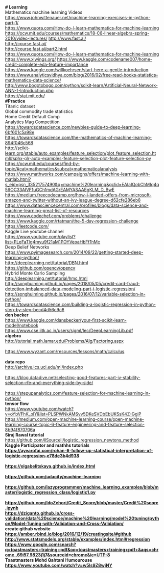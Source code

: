 <b># Learning</b>
<br>
Mathematics machine learning Videos <br>
https://www.johnwittenauer.net/machine-learning-exercises-in-python-part-1/<br>
https://www.quora.com/How-do-I-learn-mathematics-for-machine-learning<br>
https://ocw.mit.edu/courses/mathematics/18-06-linear-algebra-spring-2010/video-lectures/
http://www.fast.ai/<br>
http://course.fast.ai/<br>
http://course.fast.ai/part2.html<br>
https://www.quora.com/How-do-I-learn-mathematics-for-machine-learning<br>
https://www.xlwings.org/
https://www.kaggle.com/codename007/home-credit-complete-eda-feature-importance<br>
https://www.kaggle.com/willkoehrsen/start-here-a-gentle-introduction<br>
https://www.analyticsvidhya.com/blog/2016/02/free-read-books-statistics-mathematics-data-science/<br>
http://www.bogotobogo.com/python/scikit-learn/Artificial-Neural-Network-ANN-1-Introduction.php<br>
https://stat.mit.edu/<br>
<b>#Practice</b> <br>
Titanic dataset <br>
Global commodity  trade statistics<br>
Home Credit Default Comp <br>
Analytics Mag Competition 
<br>https://towardsdatascience.com/newbies-guide-to-deep-learning-6bf601c5a98e
<br>https://towardsdatascience.com/the-mathematics-of-machine-learning-894f046c568
<br>http://scikit-learn.org/stable/auto_examples/feature_selection/plot_feature_selection.html#sphx-glr-auto-examples-feature-selection-plot-feature-selection-py
<br>https://ocw.mit.edu/courses/find-by-topic/#cat=mathematics&subcat=mathematicalanalysis
<br>https://www.mathworks.com/campaigns/offers/machine-learning-with-matlab.html?s_eid=psn_33521757490&q=machine%20learning&gclid=EAIaIQobChMIq4q56OC33AIVF1uGCh1mdAGrEAMYASAAEgKLM_D_BwE
<br>https://medium.freecodecamp.org/how-i-landed-offers-from-microsoft-amazon-and-twitter-without-an-ivy-league-degree-d62cfe286eb8
<br>https://www.datasciencecentral.com/profiles/blogs/data-science-and-machine-learning-great-list-of-resources
<br>https://www.codechef.com/problems/challenge
<br>https://www.kaggle.com/rtatman/the-5-day-regression-challenge
<br>https://leetcode.com/
<br>Kaggle Live youtube channel 
<br>https://www.youtube.com/playlist?list=PLqFaTIg4myu9f21aM1POYVeoaHbFf1hMc
<br>Deep Belief Networks
<br>https://www.pyimagesearch.com/2014/09/22/getting-started-deep-learning-python/
<br>http://deeplearning.net/tutorial/DBN.html
<br>https://github.com/opencv/opencv
<br>Hybrid Monte Carlo Sampling 
<br>http://deeplearning.net/tutorial/hmc.html
<br>http://songhuiming.github.io/pages/2018/05/05/credit-card-fraud-detection-imbalanced-data-modeling-part-i-logistic-regression/
<br>http://songhuiming.github.io/pages/2016/07/12/variable-selection-in-python/
<br>https://towardsdatascience.com/building-a-logistic-regression-in-python-step-by-step-becd4d56c9c8
<br><b>den backer</b>
<br>https://www.kaggle.com/dansbecker/your-first-scikit-learn-model/notebook
<br>https://www.cse.iitk.ac.in/users/sigml/lec/DeepLearningLib.pdf
<br><b>algebra</b>
<br>http://tutorial.math.lamar.edu/Problems/Alg/Factoring.aspx<br>
<br>https://www.wyzant.com/resources/lessons/math/calculus<br>
<br><b>data repo</b>
<br>http://archive.ics.uci.edu/ml/index.php<br>
<br>https://blog.datadive.net/selecting-good-features-part-iv-stability-selection-rfe-and-everything-side-by-side/<br>
<br>https://stepupanalytics.com/feature-selection-for-machine-learning-in-python/
<br><b>tensor flow </b>
<br>https://www.youtube.com/watch?v=oYbVFhK_olY&list=PLSPWNkAMSvv5DKeSVDbEbUKSsK4Z-GgiP
<br>https://medium.com/open-machine-learning-course/open-machine-learning-course-topic-6-feature-engineering-and-feature-selection-8b94f870706a
<br><b> Siraj Rawal tutorial </b> 
https://github.com/llSourcell/logistic_regression_newtons_method
<br><b> Kaggle Participator  and mathhs tutorials
<br>https://ayearofai.com/rohan-6-follow-up-statistical-interpretation-of-logistic-regression-e78de3b4d938<br>
<br>https://olgabelitskaya.github.io/index.html<br>
<br>https://github.com/udacity/machine-learning<br>
<br>https://github.com/lazyprogrammer/machine_learning_examples/blob/master/logistic_regression_class/logistic1.py<br>
<br> https://github.com/IdoZehori/Credit_Score/blob/master/Credit%20score.ipynb
<br> https://dziganto.github.io/cross-validation/data%20science/machine%20learning/model%20tuning/python/Model-Tuning-with-Validation-and-Cross-Validation/
  <br> create github website
<br>https://amber.rbind.io/blog/2016/12/19/creatingsite/#github
<br>http://www.statsmodels.org/stable/examples/index.html#regression
<br> https://www.google.com/search?q=toastmasters+training+pdf&oq=toastmasters+training+pdf+&aqs=chrome..69i57.9823j1j7&sourceid=chrome&ie=UTF-8
<br><b>Toastmasters</b>
Mohd Qahtani Humourouse
<br>https://www.youtube.com/watch?v=w5ls9Z8wjNY
